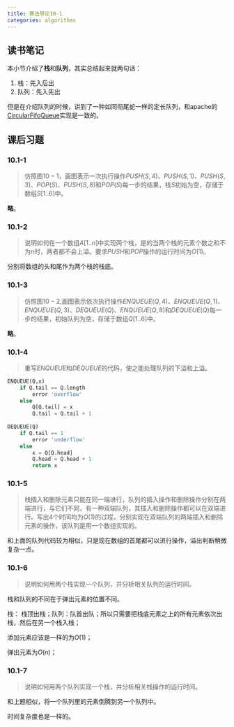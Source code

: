 ```yaml
---
title: 算法导论10-1
categories: algorithms
---
```


## 读书笔记

本小节介绍了**栈**和**队列**，其实总结起来就两句话：

1. 栈：先入后出
2. 队列：先入先出

但是在介绍队列的时候，讲到了一种如同衔尾蛇一样的定长队列，和apache的[CircularFifoQueue](https://github.com/apache/commons-collections/blob/master/src/main/java/org/apache/commons/collections4/queue/CircularFifoQueue.java)实现是一致的。

## 课后习题

### 10.1-1

> 仿照图$10-1$，画图表示一次执行操作$PUSH(S,4)$、$PUSH(S,1)$、$PUSH(S,3)$、$POP(S)$、$PUSH(S,8)$和$POP(S)$每一步的结果，栈$S$初始为空，存储于数组$S[1..6]$中。

**略**。

### 10.1-2

> 说明如何在一个数组$A[1..n]$中实现两个栈，是的当两个栈的元素个数之和不为$n$时，两者都不会上溢。要求$PUSH$和$POP$操作的运行时间为$O(1)$。

分别将数组的头和尾作为两个栈的栈底。

### 10.1-3

> 仿照图$10-2$,画图表示依次执行操作$ENQUEUE(Q,4)$、$ENQUEUE(Q,1)$、$ENQUEUE(Q,3)$、$DEQUEUE(Q)$、$ENQUEUE(Q,8)$和$DEQUEUE(Q)$每一步的结果，初始队列为空，存储于数组$Q[1..6]$中。

**略**。

### 10.1-4

> 重写$ENQUEUE$和$DEQUEUE$的代码，使之能处理队列的下溢和上溢。

```python
ENQUEUE(Q,x)
	if Q.tail == Q.length
		error 'overflow'
	else 
		Q[Q.tail] = x
		Q.tail = Q.tail + 1
        
DEQUEUE(Q)
	if Q.tail == 1
    	error 'underflow'
    else 
    	x = Q[Q.head]
        Q.head = Q.head + 1
        return x
```

### 10.1-5

> 栈插入和删除元素只能在同一端进行，队列的插入操作和删除操作分别在两端进行，与它们不同，有一种双端队列，其插入和删除操作都可以在双端进行。写出$4$个时间均为$O(1)$的过程，分别实现在双端队列的两端插入和删除元素的操作，该队列是用一个数组实现的。

和上面的队列代码较为相似，只是现在数组的首尾都可以进行操作，溢出判断稍微复杂一点。

### 10.1-6

> 说明如何用两个栈实现一个队列，并分析相关队列的运行时间。

栈和队列的不同在于弹出元素的位置不同。

栈： 栈顶出栈；队列：队首出队；所以只需要把栈底元素之上的所有元素依次出栈，然后在另一个栈入栈；

添加元素应该是一样的为$O(1)$；

弹出元素为$O(n)$；

### 10.1-7

> 说明如何用两个队列实现一个栈，并分析相关栈操作的运行时间。

和上题相似，将一个队列里的元素倒腾到另一个队列中。

时间复杂度也是一样的。